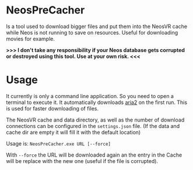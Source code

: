 # NeosPreCacher

Is a tool used to download bigger files and put them into the NeosVR cache while Neos is not running to save on resources. Useful for downloading movies for example.

**>>> I don't take any responsibility if your Neos database gets corrupted or destroyed using this tool. Use at your own risk. <<<**

# Usage

It currently is only a command line application. So you need to open a terminal to execute it.
It automatically downloads [aria2](https://aria2.github.io/) on the first run. This is used for faster downloading of files.

The NeosVR cache and data directory, as well as the number of download connections can be configured in the `settings.json` file. (If the data and cache dir are empty it will fill it with the default location)

Usage is:
`NeosPreCacher.exe URL [--force]`

With `--force` the URL will be downloaded again an the entry in the Cache will be replace with the new one (useful if the file is corrupted).